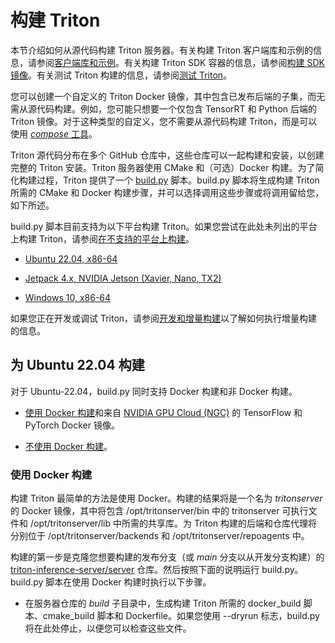 <!--
# Copyright 2018-2024, NVIDIA CORPORATION & AFFILIATES. All rights reserved.
#
# Redistribution and use in source and binary forms, with or without
# modification, are permitted provided that the following conditions
# are met:
#  * Redistributions of source code must retain the above copyright
#    notice, this list of conditions and the following disclaimer.
#  * Redistributions in binary form must reproduce the above copyright
#    notice, this list of conditions and the following disclaimer in the
#    documentation and/or other materials provided with the distribution.
#  * Neither the name of NVIDIA CORPORATION nor the names of its
#    contributors may be used to endorse or promote products derived
#    from this software without specific prior written permission.
#
# THIS SOFTWARE IS PROVIDED BY THE COPYRIGHT HOLDERS ``AS IS'' AND ANY
# EXPRESS OR IMPLIED WARRANTIES, INCLUDING, BUT NOT LIMITED TO, THE
# IMPLIED WARRANTIES OF MERCHANTABILITY AND FITNESS FOR A PARTICULAR
# PURPOSE ARE DISCLAIMED.  IN NO EVENT SHALL THE COPYRIGHT OWNER OR
# CONTRIBUTORS BE LIABLE FOR ANY DIRECT, INDIRECT, INCIDENTAL, SPECIAL,
# EXEMPLARY, OR CONSEQUENTIAL DAMAGES (INCLUDING, BUT NOT LIMITED TO,
# PROCUREMENT OF SUBSTITUTE GOODS OR SERVICES; LOSS OF USE, DATA, OR
# PROFITS; OR BUSINESS INTERRUPTION) HOWEVER CAUSED AND ON ANY THEORY
# OF LIABILITY, WHETHER IN CONTRACT, STRICT LIABILITY, OR TORT
# (INCLUDING NEGLIGENCE OR OTHERWISE) ARISING IN ANY WAY OUT OF THE USE
# OF THIS SOFTWARE, EVEN IF ADVISED OF THE POSSIBILITY OF SUCH DAMAGE.
-->

# 构建 Triton

本节介绍如何从源代码构建 Triton 服务器。有关构建 Triton 客户端库和示例的信息，请参阅[客户端库和示例](https://github.com/triton-inference-server/client)。有关构建 Triton SDK 容器的信息，请参阅[构建 SDK 镜像](test.md#build-sdk-image)。有关测试 Triton 构建的信息，请参阅[测试 Triton](test.md)。

您可以创建一个自定义的 Triton Docker 镜像，其中包含已发布后端的子集，而无需从源代码构建。例如，您可能只想要一个仅包含 TensorRT 和 Python 后端的 Triton 镜像。对于这种类型的自定义，您不需要从源代码构建 Triton，而是可以使用 [*compose* 工具](compose.md)。

Triton 源代码分布在多个 GitHub 仓库中，这些仓库可以一起构建和安装，以创建完整的 Triton 安装。Triton 服务器使用 CMake 和（可选）Docker 构建。为了简化构建过程，Triton 提供了一个 [build.py](https://github.com/triton-inference-server/server/blob/main/build.py) 脚本。build.py 脚本将生成构建 Triton 所需的 CMake 和 Docker 构建步骤，并可以选择调用这些步骤或将调用留给您，如下所述。

build.py 脚本目前支持为以下平台构建 Triton。如果您尝试在此处未列出的平台上构建 Triton，请参阅[在不支持的平台上构建](#building-on-unsupported-platforms)。

* [Ubuntu 22.04, x86-64](#building-for-ubuntu-2204)

* [Jetpack 4.x, NVIDIA Jetson (Xavier, Nano, TX2)](#building-for-jetpack-4x)

* [Windows 10, x86-64](#building-for-windows-10)

如果您正在开发或调试 Triton，请参阅[开发和增量构建](#development-and-incremental-builds)以了解如何执行增量构建的信息。

## 为 Ubuntu 22.04 构建

对于 Ubuntu-22.04，build.py 同时支持 Docker 构建和非 Docker 构建。

* [使用 Docker 构建](#building-with-docker)和来自 [NVIDIA GPU Cloud (NGC)](https://ngc.nvidia.com) 的 TensorFlow 和 PyTorch Docker 镜像。

* [不使用 Docker 构建](#building-without-docker)。

### 使用 Docker 构建

构建 Triton 最简单的方法是使用 Docker。构建的结果将是一个名为 *tritonserver* 的 Docker 镜像，其中将包含 /opt/tritonserver/bin 中的 tritonserver 可执行文件和 /opt/tritonserver/lib 中所需的共享库。为 Triton 构建的后端和仓库代理将分别位于 /opt/tritonserver/backends 和 /opt/tritonserver/repoagents 中。

构建的第一步是克隆您想要构建的发布分支（或 *main* 分支以从开发分支构建）的 [triton-inference-server/server](https://github.com/triton-inference-server/server) 仓库。然后按照下面的说明运行 build.py。build.py 脚本在使用 Docker 构建时执行以下步骤。

* 在服务器仓库的 *build* 子目录中，生成构建 Triton 所需的 docker_build 脚本、cmake_build 脚本和 Dockerfile。如果您使用 --dryrun 标志，build.py 将在此处停止，以便您可以检查这些文件。